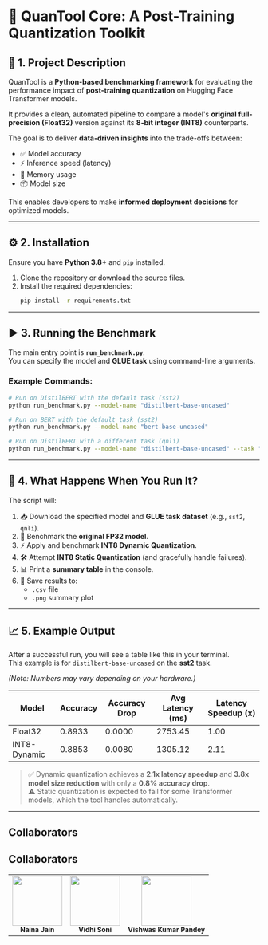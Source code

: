 # 🚀 QuanTool Core: A Post-Training Quantization Toolkit

## 📌 1. Project Description
QuanTool is a **Python-based benchmarking framework** for evaluating the performance impact of **post-training quantization** on Hugging Face Transformer models.

It provides a clean, automated pipeline to compare a model's **original full-precision (Float32)** version against its **8-bit integer (INT8)** counterparts.

The goal is to deliver **data-driven insights** into the trade-offs between:

- ✅ Model accuracy  
- ⚡ Inference speed (latency)  
- 💾 Memory usage  
- 📦 Model size  

This enables developers to make **informed deployment decisions** for optimized models.

---

## ⚙️ 2. Installation
Ensure you have **Python 3.8+** and `pip` installed.

1. Clone the repository or download the source files.  
2. Install the required dependencies:
   ```bash
   pip install -r requirements.txt
   ```

---

## ▶️ 3. Running the Benchmark
The main entry point is **`run_benchmark.py`**.  
You can specify the model and **GLUE task** using command-line arguments.

### Example Commands:
```bash
# Run on DistilBERT with the default task (sst2)
python run_benchmark.py --model-name "distilbert-base-uncased"

# Run on BERT with the default task (sst2)
python run_benchmark.py --model-name "bert-base-uncased"

# Run on DistilBERT with a different task (qnli)
python run_benchmark.py --model-name "distilbert-base-uncased" --task "qnli"
```

---

## 🔄 4. What Happens When You Run It?
The script will:

1. 📥 Download the specified model and **GLUE task dataset** (e.g., `sst2`, `qnli`).  
2. 🧪 Benchmark the **original FP32 model**.  
3. ⚡ Apply and benchmark **INT8 Dynamic Quantization**.  
4. 🛠️ Attempt **INT8 Static Quantization** (and gracefully handle failures).  
5. 📊 Print a **summary table** in the console.  
6. 💾 Save results to:  
   - `.csv` file  
   - `.png` summary plot  

---

## 📈 5. Example Output
After a successful run, you will see a table like this in your terminal.  
This example is for `distilbert-base-uncased` on the **sst2** task.  

*(Note: Numbers may vary depending on your hardware.)*

| Model        | Accuracy | Accuracy Drop | Avg Latency (ms) | Latency Speedup (x) |
|--------------|----------|---------------|------------------|----------------------|
| Float32      | 0.8933   | 0.0000        | 2753.45          | 1.00                 |
| INT8-Dynamic | 0.8853   | 0.0080        | 1305.12          | 2.11                 |

> ✅ Dynamic quantization achieves a **2.1x latency speedup** and **3.8x model size reduction** with only a **0.8% accuracy drop**.  
> ⚠️ Static quantization is expected to fail for some Transformer models, which the tool handles automatically.  
---
## Collaborators

## Collaborators

<table>
  <tr>
    <td align="center"><a href="https://github.com/Naina2308"><img src="https://avatars.githubusercontent.com/Naina2308" width="100px;" alt=""/><br /><sub><b>Naina Jain</b></sub></a></td>
    <td align="center"><a href="https://github.com/Vvidhuu"><img src="https://avatars.githubusercontent.com/Vvidhuu" width="100px;" alt=""/><br /><sub><b>Vidhi Soni</b></sub></a></td>
    <td align="center"><a href="https://github.com/vishwasbhairab"><img src="https://avatars.githubusercontent.com/vishwasbhairab" width="100px;" alt=""/><br /><sub><b>Vishwas Kumar Pandey</b></sub></a></td>
  </tr>
</table>

